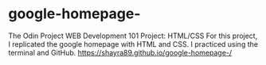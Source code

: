 # google-homepage-
The Odin Project WEB Development 101 Project: HTML/CSS
For this project, I replicated the google homepage with HTML and CSS. I practiced using the terminal and GitHub.
https://shayra89.github.io/google-homepage-/
